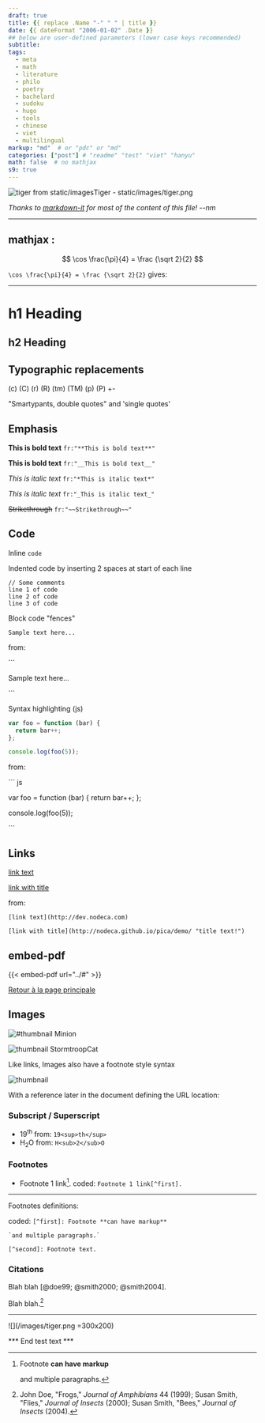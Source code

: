```yaml
---
draft: true
title: {{ replace .Name "-" " " | title }}
date: {{ dateFormat "2006-01-02" .Date }}
## below are user-defined parameters (lower case keys recommended)
subtitle:
tags:
  - meta
  - math
  - literature
  - philo
  - poetry
  - bachelard
  - sudoku
  - hugo
  - tools
  - chinese
  - viet
  - multilingual
markup: "md"  # or "pdc" or "md"
categories: ["post"] # "readme" "test" "viet" "hanyu"
math: false  # no mathjax 
s9: true
---
```


![tiger from static/images](/images/tiger.png)Tiger - static/images/tiger.png

*Thanks to [markdown-it](https://github.com/markdown-it/markdown-it)
for most of the content of this file! --nm*

___
## mathjax :

$$ \cos \frac{\pi}{4} = \frac {\sqrt 2}{2} $$

`\cos \frac{\pi}{4} = \frac {\sqrt 2}{2}`  gives:

___

# h1 Heading
## h2 Heading





## Typographic replacements


(c) (C) (r) (R) (tm) (TM) (p) (P) +-

"Smartypants, double quotes" and 'single quotes'


## Emphasis

**This is bold text** `fr:"**This is bold text**"`

__This is bold text__ `fr:"__This is bold text__"`

*This is italic text* `fr:"*This is italic text*"`

_This is italic text_ `fr:"_This is italic text_"`

~~Strikethrough~~ 
`fr:"~~Strikethrough~~"`




## Code

Inline `code`

Indented code by inserting 2 spaces at start of each line

    // Some comments
    line 1 of code
    line 2 of code
    line 3 of code


Block code "fences"

```
Sample text here...
```

from:

\```

Sample text here...

\```

Syntax highlighting (js)

``` js
var foo = function (bar) {
  return bar++;
};

console.log(foo(5));
```

from:

\``` js

var foo = function (bar) {
  return bar++;
};

console.log(foo(5));

\```



## Links

[link text](http://dev.nodeca.com)

[link with title](http://nodeca.github.io/pica/demo/ "title text!")

from:

`[link text](http://dev.nodeca.com)`

`[link with title](http://nodeca.github.io/pica/demo/ "title text!")`

## embed-pdf
{{< embed-pdf url="../#" >}}

[Retour à la page principale](../page-pple/ "Retour")

## Images

![#thumbnail](https://octodex.github.com/images/minion.png "#bordered") Minion


![thumbnail](https://octodex.github.com/images/stormtroopocat.jpg ) StormtroopCat


Like links, Images also have a footnote style syntax

![thumbnail][id]

With a reference later in the document defining the URL location:

[id]: https://octodex.github.com/images/dojocat.jpg



### Subscript / Superscript

- 19<sup>th</sup> from: `19<sup>th</sup>`
- H<sub>2</sub>O  from: `H<sub>2</sub>O`



### Footnotes

- Footnote 1 link[^first]. coded: `Footnote 1 link[^first].`

___
Footnotes definitions:
[^first]: Footnote **can have markup**

    and multiple paragraphs.

[^second]: Footnote text.

coded:
`[^first]: Footnote **can have markup**`

    `and multiple paragraphs.`

`[^second]: Footnote text.`

### Citations

Blah blah [@doe99; @smith2000; @smith2004].

Blah blah.[^cita]

[^cita]:  John Doe, "Frogs," *Journal of Amphibians* 44 (1999);
Susan Smith, "Flies," *Journal of Insects* (2000);
Susan Smith, "Bees," *Journal of Insects* (2004).
___

![](/images/tiger.png =300x200)

*** End test text ***